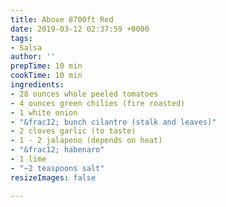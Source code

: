 ```yaml
---
title: Above 8700ft Red
date: 2019-03-12 02:37:59 +0000
tags:
- Salsa
author: ''
prepTime: 10 min
cookTime: 10 min
ingredients:
- 28 ounces whole peeled tomatoes
- 4 ounces green chilies (fire roasted)
- 1 white onion
- "&frac12; bunch cilantro (stalk and leaves)"
- 2 cloves garlic (to taste)
- 1 - 2 jalapeno (depends on heat)
- "&frac12; habenaro"
- 1 lime
- "~2 teaspoons salt"
resizeImages: false

---
```

